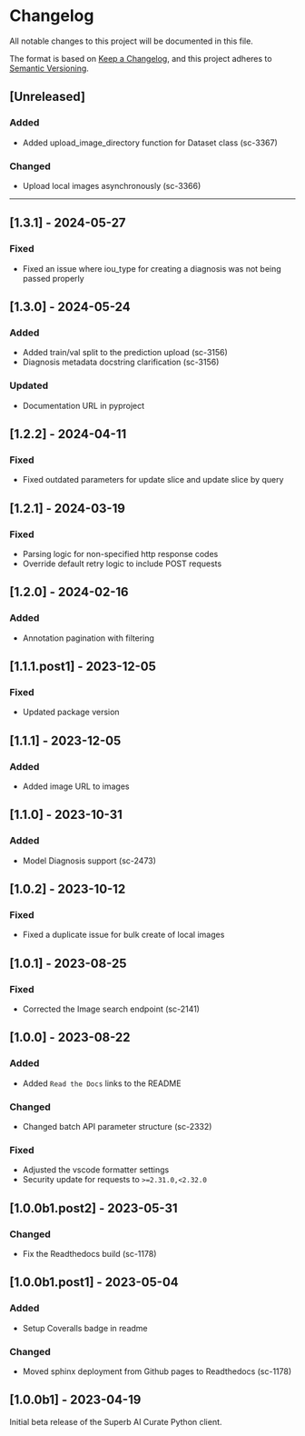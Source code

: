 # Changelog

All notable changes to this project will be documented in this file.

The format is based on [Keep a Changelog](https://keepachangelog.com/en/1.0.0/),
and this project adheres to [Semantic Versioning](https://semver.org/spec/v2.0.0.html).

## [Unreleased]

### Added

- Added upload_image_directory function for Dataset class (sc-3367)

### Changed

- Upload local images asynchronously (sc-3366)

---

## [1.3.1] - 2024-05-27

### Fixed

- Fixed an issue where iou_type for creating a diagnosis was not being passed properly

## [1.3.0] - 2024-05-24

### Added

- Added train/val split to the prediction upload (sc-3156)
- Diagnosis metadata docstring clarification (sc-3156)

### Updated

- Documentation URL in pyproject

## [1.2.2] - 2024-04-11

### Fixed

- Fixed outdated parameters for update slice and update slice by query

## [1.2.1] - 2024-03-19

### Fixed

- Parsing logic for non-specified http response codes
- Override default retry logic to include POST requests

## [1.2.0] - 2024-02-16

### Added

- Annotation pagination with filtering

## [1.1.1.post1] - 2023-12-05

### Fixed

- Updated package version

## [1.1.1] - 2023-12-05

### Added

- Added image URL to images

## [1.1.0] - 2023-10-31

### Added

- Model Diagnosis support (sc-2473)

## [1.0.2] - 2023-10-12

### Fixed

- Fixed a duplicate issue for bulk create of local images

## [1.0.1] - 2023-08-25

### Fixed

- Corrected the Image search endpoint (sc-2141)

## [1.0.0] - 2023-08-22

### Added

- Added `Read the Docs` links to the README

### Changed

- Changed batch API parameter structure (sc-2332)

### Fixed

- Adjusted the vscode formatter settings
- Security update for requests to `>=2.31.0,<2.32.0`

## [1.0.0b1.post2] - 2023-05-31

### Changed

- Fix the Readthedocs build (sc-1178)

## [1.0.0b1.post1] - 2023-05-04

### Added

- Setup Coveralls badge in readme

### Changed

- Moved sphinx deployment from Github pages to Readthedocs (sc-1178)

## [1.0.0b1] - 2023-04-19

Initial beta release of the Superb AI Curate Python client.
